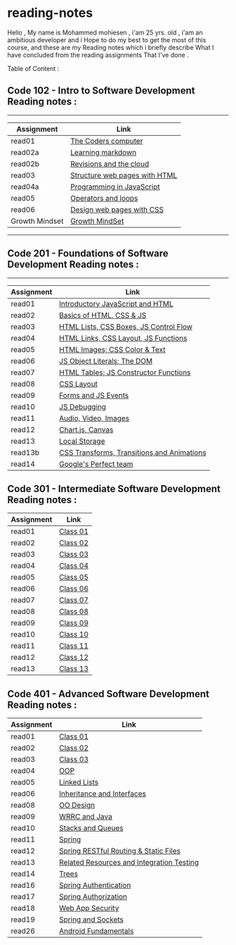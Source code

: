 # reading-notes

Hello , My name is Mohammed mohiesen , i'am 25 yrs. old  , i'am an ambitious developer and i 
Hope to do my best to get the most of this course, and these are my Reading notes which i briefly describe What I have concluded from the reading assignments That I've done .


Table of Content : 

##   Code 102 - Intro to Software Development Reading notes :
_______________________________________________________________________________

Assignment       | Link                                              |
-----------------|---------------------------------------------------|
  read01         |  [The Coders computer](102/read01.md)             |
  read02a        |  [Learning markdown](102/read2a.md)               |
  read02b        |  [Revisions and the cloud](102/read2b.md)         |
  read03         |  [Structure web pages with HTML ](102/read03.md)  |
  read04a        |  [Programming in JavaScript](102/read04a.md)      |
  read05         |  [Operators and loops](102/read05.md)             |
  read06         |  [Design web pages with CSS](102/read06.md)       |
  Growth Mindset |  [Growth MindSet](102/read06.md)                  |

  ______________________________________________________________________________

  ## Code 201 - Foundations of Software Development Reading notes :
  ______________________________________________________________________________

  Assignment     |  Link                                                        |
  ---------------|---------------------------------------------------           |
  read01         |  [Introductory JavaScript and HTML](201/read01.md)           |
  read02         |  [Basics of HTML, CSS & JS        ](201/read02.md)           |
  read03         |  [HTML Lists, CSS Boxes, JS Control Flow](201/read03.md)     |
  read04         |  [HTML Links, CSS Layout, JS Functions](201/read04.md)       |
  read05         |  [HTML Images; CSS Color & Text](201/read05.md)              |
  read06         |  [JS Object Literals; The DOM](201/read06.md)                |
  read07         |  [HTML Tables; JS Constructor Functions](201/read07.md)      |
  read08         |  [CSS Layout](201/read08.md)                                 |
  read09         |  [Forms and JS Events](201/read09.md)                        |
  read10         |  [ JS Debugging](201/read10.md)                              |
  read11         |  [Audio, Video, Images](201/read11.md)                       |
  read12         |  [Chart.js, Canvas](201/read12.md)                           |
  read13         |  [Local Storage](201/read13.md)                              |
  read13b        |  [CSS Transforms, Transitions,and Animations](201/read13b.md)|
  read14         |  [Google's Perfect team](201/read14.md)                      |
  
## Code 301 - Intermediate Software Development Reading notes :



  Assignment     |  Link                                                        |
  ---------------|---------------------------------------------------           |
  read01         |[Class 01](301/read01.md)                                     |
  read02         |[Class 02](301/read02.md)                                     |
  read03         |[Class 03](301/read03.md)                                     |
  read04         |[Class 04](301/read04.md)                                     |
  read05         |[Class 05](301/read05.md)                                     |
  read06         |[Class 06](301/read06.md)                                     |
  read07         |[Class 07](301/read07.md)                                     |
  read08         |[Class 08](301/read08.md)                                     |
  read09         |[Class 09](301/read09.md)                                     |
  read10         |[Class 10](301/read10.md)                                     |
  read11         |[Class 11](301/read11.md)                                     |
  read12         |[Class 12](301/read12.md)                                     |
  read13         |[Class 13](301/read13.md)                                     |



## Code 401 - Advanced Software Development Reading notes :


  Assignment     |  Link                                                        |
  ---------------|---------------------------------------------------           |
  read01         |[Class 01](401/read01.md)                                     |
  read02         |[Class 02](401/read02.md)                                     |
  read03         |[Class 03](401/read03.md)                                     |
  read04         |[OOP](401/read04.md)                                     |
  read05         |[Linked Lists](401/read05.md)                                     |
  read06         |[Inheritance and Interfaces](401/read06.md)                                     |
  read08         |[OO Design](401/read08.md)                                     |
  read09         |[WRRC and Java](401/read09.md)                                     |
  read10         |[Stacks and Queues](401/read10.md)                                     |
  read11         |[Spring](401/read11.md)                                     |
  read12         |[Spring RESTful Routing & Static Files](401/read12.md)                                     |
  read13         |[Related Resources and Integration Testing](401/read13.md)                                     |
  read14         |[Trees](401/read14.md)                                     |
  read16         |[Spring Authentication](401/read16.md)                                     |
  read17         |[Spring Authorization](401/read17.md)                                     |
  read18         |[Web App Security](401/read18.md)                                     |
  read19         |[Spring and Sockets](401/read19.md)                                     |
  read26         |[Android Fundamentals](401/read26.md)                                     |
